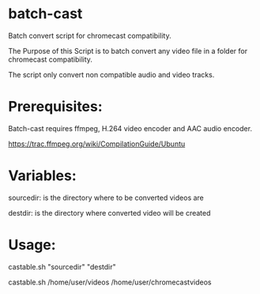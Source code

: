# batch-cast
Batch convert script for chromecast compatibility.

The Purpose of this Script is to batch convert any video file in a folder for chromecast compatibility.

The script only convert non compatible audio and video tracks.

# Prerequisites:
Batch-cast requires ffmpeg, H.264 video encoder and AAC audio encoder.

https://trac.ffmpeg.org/wiki/CompilationGuide/Ubuntu

# Variables:
sourcedir: is the directory where to be converted videos are

destdir: is the directory where converted video will be created
 
# Usage:
castable.sh "sourcedir" "destdir"

castable.sh /home/user/videos /home/user/chromecastvideos
